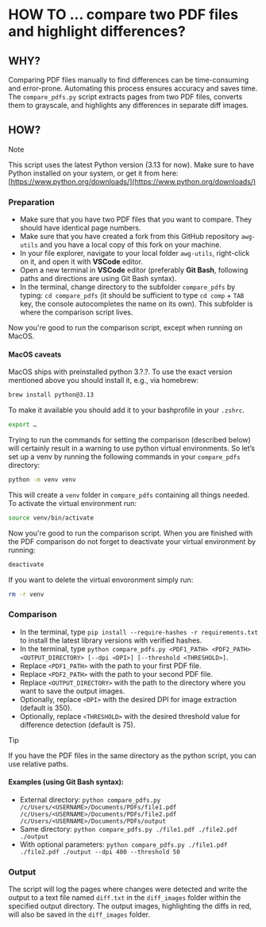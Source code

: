 # HOW TO ... compare two PDF files and highlight differences?

## WHY?

Comparing PDF files manually to find differences can be time-consuming and error-prone. Automating this process ensures accuracy and saves time. The `compare_pdfs.py` script extracts pages from two PDF files, converts them to grayscale, and highlights any differences in separate diff images.

## HOW?

> [!NOTE]
> This script uses the latest Python version (3.13 for now). Make sure to have Python installed on your system, or get it from here: [https://www.python.org/downloads/](https://www.python.org/downloads/)

### Preparation

* Make sure that you have two PDF files that you want to compare. They should have identical page numbers.
* Make sure that you have created a fork from this GitHub repository `awg-utils` and you have a local copy of this fork on your machine.
* In your file explorer, navigate to your local folder `awg-utils`, right-click on it, and open it with **VSCode** editor.
* Open a new terminal in **VSCode** editor (preferably **Git Bash**, following paths and directions are using Git Bash syntax).
* In the terminal, change directory to the subfolder `compare_pdfs` by typing: `cd compare_pdfs` (it should be sufficient to type `cd comp` + `TAB` key, the console autocompletes the name on its own). This subfolder is where the comparison script lives.

Now you're good to run the comparison script, except when running on MacOS.

#### MacOS caveats

MacOS ships with preinstalled python 3.?.?. To use the exact version mentioned above you should install it, e.g., via homebrew:

```bash
brew install python@3.13
```

To make it available you should add it to your bashprofile in your `.zshrc`.

```bash
export …
```

Trying to run the commands for setting the comparison (described below) will certainly result in a warning to use python virtual environments. So let’s set up a venv by running the following commands in your `compare_pdfs` directory:

```bash
python -m venv venv
```

This will create a `venv` folder in `compare_pdfs` containing all things needed. To activate the virtual environment run:

```bash
source venv/bin/activate
```

Now you're good to run the comparison script. When you are finished with the PDF comparison do not forget to deactivate your virtual environment by running:

```bash
deactivate
```

If you want to delete the virtual envoronment simply run:

```bash
rm -r venv
```

### Comparison

* In the terminal, type `pip install --require-hashes -r requirements.txt` to install the latest library versions with verified hashes.
* In the terminal, type `python compare_pdfs.py <PDF1_PATH> <PDF2_PATH> <OUTPUT_DIRECTORY> [--dpi <DPI>] [--threshold <THRESHOLD>]`.
* Replace `<PDF1_PATH>` with the path to your first PDF file.
* Replace `<PDF2_PATH>` with the path to your second PDF file.
* Replace `<OUTPUT_DIRECTORY>` with the path to the directory where you want to save the output images.
* Optionally, replace `<DPI>` with the desired DPI for image extraction (default is 350).
* Optionally, replace `<THRESHOLD>` with the desired threshold value for difference detection (default is 75).

> [!TIP]
> If you have the PDF files in the same directory as the python script, you can use relative paths.

#### Examples (using **Git Bash** syntax):

* External directory: `python compare_pdfs.py /c/Users/<USERNAME>/Documents/PDFs/file1.pdf /c/Users/<USERNAME>/Documents/PDFs/file2.pdf /c/Users/<USERNAME>/Documents/PDFs/output`
* Same directory: `python compare_pdfs.py ./file1.pdf ./file2.pdf ./output`
* With optional parameters: `python compare_pdfs.py ./file1.pdf ./file2.pdf ./output --dpi 400 --threshold 50`

### Output

The script will log the pages where changes were detected and write the output to a text file named `diff.txt` in the `diff_images` folder within the specified output directory. The output images, highlighting the diffs in red, will also be saved in the `diff_images` folder.
